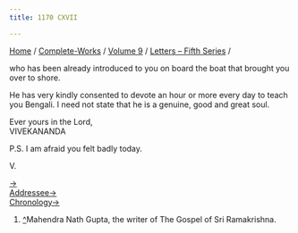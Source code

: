 ```yaml
---
title: 1170 CXVII

---
```

[Home](../../../index.htm) / [Complete-Works](../../complete_works.htm)
/ [Volume 9](../volume_9_contents.htm) / [Letters – Fifth
Series](letters_fifth_series_contents.htm) /

 who has been already
introduced to you on board the boat that brought you over to shore.

He has very kindly consented to devote an hour or more every day to
teach you Bengali. I need not state that he is a genuine, good and great
soul.

Ever yours in the Lord,  
VIVEKANANDA

P.S. I am afraid you felt badly today.

V.

[→](118_christina.htm)  
[Addressee→](119_margaret.htm)  
[Chronology→](../../volume_8/epistles_fourth_series/121_rajaji.htm)



1.  [^](#fn1_1)Mahendra Nath Gupta, the writer of The Gospel of Sri
    Ramakrishna.